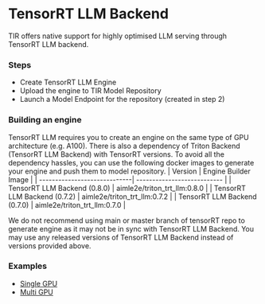 # TensorRT LLM Backend

TIR offers native support for highly optimised LLM serving through TensorRT LLM backend.  

### Steps 
- Create TensorRT LLM Engine
- Upload the engine to TIR Model Repository
- Launch a Model Endpoint for the repository (created in step 2) 

### Building an engine 
TensorRT LLM requires you to create an engine on the same type of GPU architecture (e.g. A100). There is also a dependency of Triton Backend (TensorRT LLM Backend) with TensorRT versions. To avoid all the dependency hassles, you can use the following docker images to generate your engine and push them to model repository. 
| Version                      | Engine Builder Image        |
| -----------------------------| --------------------------- |
| TensorRT LLM Backend (0.8.0) | aimle2e/triton_trt_llm:0.8.0  |
| TensorRT LLM Backend (0.7.2) | aimle2e/triton_trt_llm:0.7.2  |
| TensorRT LLM Backend (0.7.0) | aimle2e/triton_trt_llm:0.7.0  |

We do not recommend using main or master branch of tensorRT repo to generate engine as it may not be in sync with TensorRT LLM Backend. You may use any released versions of TensorRT LLM Backend instead of versions provided above.  

### Examples
- [Single GPU](llama2.md)
- [Multi GPU](llama2.md)
